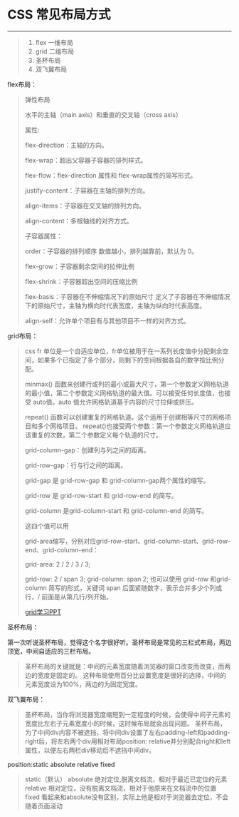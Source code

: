 # CSS 常见布局方式

------

>  1. flex   一维布局
>  2. grid   二维布局
>  3. 圣杯布局
>  4. 双飞翼布局

flex布局：

>弹性布局
>
>水平的主轴（main axis）和垂直的交叉轴（cross axis）
>
>属性:
>
>flex-direction：主轴的方向。
>
> flex-wrap：超出父容器子容器的排列样式。
>
> flex-flow：flex-direction 属性和 flex-wrap属性的简写形式。
>
> justify-content：子容器在主轴的排列方向。
>
> align-items：子容器在交叉轴的排列方向。
>
> align-content：多根轴线的对齐方式。
>
>
> 子容器属性：
>
> order：子容器的排列顺序    数值越小，排列越靠前，默认为 0。
>
> flex-grow：子容器剩余空间的拉伸比例
>
> flex-shrink：子容器超出空间的压缩比例
>
> flex-basis：子容器在不伸缩情况下的原始尺寸   定义了子容器在不伸缩情况下的原始尺寸，主轴为横向时代表宽度，主轴为纵向时代表高度。
>
> align-self：允许单个项目有与其他项目不一样的对齐方式。




grid布局：

> css fr
> 单位是一个自适应单位，fr单位被用于在一系列长度值中分配剩余空间，如果多个已指定了多个部分，则剩下的空间根据各自的数字按比例分配。
>
> minmax()
> 函数来创建行或列的最小或最大尺寸，第一个参数定义网格轨道的最小值，第二个参数定义网格轨道的最大值。可以接受任何长度值，也接受 auto值。auto 值允许网格轨道基于内容的尺寸拉伸或挤压。
>
> repeat()
> 函数可以创建重复的网格轨道。这个适用于创建相等尺寸的网格项目和多个网格项目。 repeat()也接受两个参数：第一个参数定义网格轨道应该重复的次数，第二个参数定义每个轨道的尺寸。
>
> grid-column-gap：创建列与列之间的距离。
>
> grid-row-gap：行与行之间的距离。
>
> grid-gap 是 grid-row-gap 和 grid-column-gap两个属性的缩写。
>
> grid-row 是 grid-row-start 和 grid-row-end 的简写。
>
> grid-column 是grid-column-start 和 grid-column-end 的简写。
>
> 这四个值可以用
>
> grid-area缩写，分别对应grid-row-start、grid-column-start、grid-row-end、grid-column-end：
>
> grid-area: 2 / 2 / 3 / 3;
>
> grid-row: 2 / span 3;  grid-column: span 2; 也可以使用 grid-row 和grid-column 简写的形式，关键词 span 后面紧随数字，表示合并多少个列或行，/ 前面是从第几行/列开始。
>
>[grid学习PPT](https://ppt.baomitu.com/d/653323dc)




圣杯布局：

第一次听说圣杯布局，觉得这个名字很好听。圣杯布局是常见的三栏式布局，两边顶宽，中间自适应的三栏布局。

> 圣杯布局的关键就是：中间的元素宽度随着浏览器的窗口改变而改变，而两边的宽度是固定的。
> 这种布局使用百分比设置宽度是很好的选择，中间的元素宽度设为100%，两边的为固定宽度。


双飞翼布局：

> 圣杯布局，当你将浏览器宽度缩短到一定程度的时候，会使得中间子元素的宽度比左右子元素宽度小的时候，这时候布局就会出现问题。
> 圣杯布局，为了中间div内容不被遮挡，将中间div设置了左右padding-left和padding-right后，将左右两个div用相对布局position:
> relative并分别配合right和left属性，以便左右两栏div移动后不遮挡中间div。


position:static absolute relative fixed

> static（默认）
> absolute 绝对定位,脱离文档流，相对于最近已定位的元素
> relative 相对定位，没有脱离文档流，相对于他原来在文档流中的位置
> fixed 看起来和absolute没有区别，实际上他是相对于浏览器去定位，不会随着页面滚动